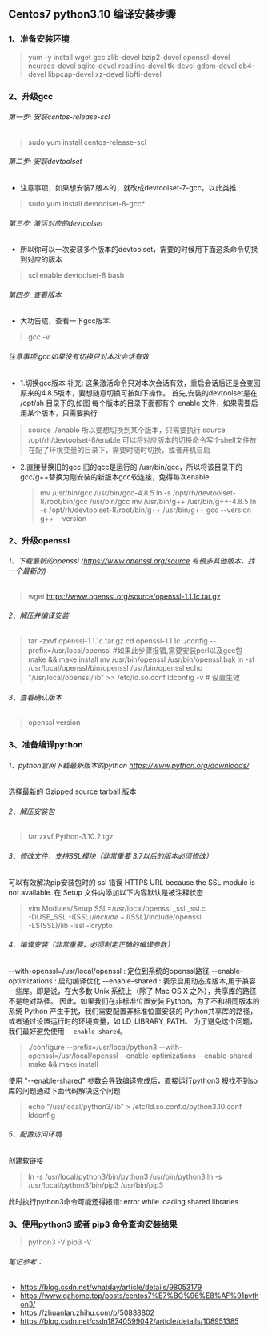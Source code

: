## Centos7 python3.10 编译安装步骤

### 1、准备安装环境
 > yum -y install wget gcc zlib-devel bzip2-devel openssl-devel ncurses-devel sqlite-devel readline-devel tk-devel gdbm-devel db4-devel libpcap-devel xz-devel libffi-devel

### 2、升级gcc
###### 第一步: 安装centos-release-scl
> sudo yum install centos-release-scl
###### 第二步: 安装devtoolset 
- 注意事项，如果想安装7.版本的，就改成devtoolset-7-gcc，以此类推
> sudo yum install devtoolset-8-gcc*
###### 第三步: 激活对应的devtoolset
- 所以你可以一次安装多个版本的devtoolset，需要的时候用下面这条命令切换到对应的版本
> scl enable devtoolset-8 bash
###### 第四步: 查看版本
- 大功告成，查看一下gcc版本
> gcc -v
###### 注意事项:gcc如果没有切换只对本次会话有效
- 1.切换gcc版本
 补充: 这条激活命令只对本次会话有效，重启会话后还是会变回原来的4.8.5版本，要想随意切换可按如下操作。
 首先,安装的devtoolset是在 /opt/sh 目录下的,如图
 每个版本的目录下面都有个 enable 文件，如果需要启用某个版本，只需要执行
 >  source ./enable
 所以要想切换到某个版本，只需要执行
 > source /opt/rh/devtoolset-8/enable
 可以将对应版本的切换命令写个shell文件放在配了环境变量的目录下，需要时随时切换，或者开机自启
- 2.直接替换旧的gcc
  旧的gcc是运行的 /usr/bin/gcc，所以将该目录下的gcc/g++替换为刚安装的新版本gcc软连接，免得每次enable
  > mv /usr/bin/gcc /usr/bin/gcc-4.8.5
   ln -s /opt/rh/devtoolset-8/root/bin/gcc /usr/bin/gcc
   mv /usr/bin/g++ /usr/bin/g++-4.8.5
   ln -s /opt/rh/devtoolset-8/root/bin/g++ /usr/bin/g++
   gcc --version
   g++ --version


### 2、升级openssl
###### 1、下载最新的openssl (https://www.openssl.org/source 有很多其他版本，找一个最新的)
> wget https://www.openssl.org/source/openssl-1.1.1c.tar.gz
###### 2、解压并编译安装
> tar -zxvf openssl-1.1.1c.tar.gz
 cd openssl-1.1.1c
./config --prefix=/usr/local/openssl   #如果此步骤报错,需要安装perl以及gcc包
 make && make install
 mv /usr/bin/openssl /usr/bin/openssl.bak
 ln -sf /usr/local/openssl/bin/openssl /usr/bin/openssl
 echo "/usr/local/openssl/lib" >> /etc/ld.so.conf
 ldconfig -v                    # 设置生效
###### 3、查看确认版本
> openssl version

### 3、准备编译python
###### 1、python官网下载最新版本的python https://www.python.org/downloads/
选择最新的 Gzipped source tarball 版本
###### 2、解压安装包
> tar zxvf Python-3.10.2.tgz
###### 3、修改文件，支持SSL模块（非常重要 3.7以后的版本必须修改）
可以有效解决pip安装包时的 ssl 错误
HTTPS URL because the SSL module is not available.
在 Setup 文件内添加以下内容默认是被注释状态
> vim Modules/Setup
SSL=/usr/local/openssl
_ssl _ssl.c \
		-DUSE_SSL -I$(SSL)/include -I$(SSL)/include/openssl \
        -L$(SSL)/lib -lssl -lcrypto


###### 4、编译安装（非常重要，必须制定正确的编译参数）
--with-openssl=/usr/local/openssl : 定位到系统的openssl路径
--enable-optimizations : 启动编译优化
--enable-shared : 表示启用动态库版本,用于兼容一些库。即是说，在大多数 Unix 系统上（除了 Mac OS X 之外），共享库的路径不是绝对路径。 因此，如果我们在非标准位置安装 Python，为了不和相同版本的系统 Python 产生干扰，我们需要配置非标准位置安装的 Python共享库的路径，或者通过设置运行时的环境变量，如 LD_LIBRARY_PATH。 为了避免这个问题，我们最好避免使用 `--enable-shared`。
> ./configure --prefix=/usr/local/python3 --with-openssl=/usr/local/openssl --enable-optimizations --enable-shared
make && make install

使用 "--enable-shared" 参数会导致编译完成后，直接运行python3 报找不到so库的问题通过下面代码解决这个问题

>echo "/usr/local/python3/lib" > /etc/ld.so.conf.d/python3.10.conf
ldconfig


###### 5、配置访问环境
创建软链接
> ln -s /usr/local/python3/bin/python3 /usr/bin/python3
> ln -s /usr/local/python3/bin/pip3 /usr/bin/pip3

此时执行python3命令可能还得报错: error while loading shared libraries



### 3、使用python3 或者 pip3 命令查询安装结果
> python3 -V
> pip3 -V 

###### 笔记参考：
- https://blog.csdn.net/whatday/article/details/98053179
- https://www.qahome.top/posts/centos7%E7%BC%96%E8%AF%91python3/
- https://zhuanlan.zhihu.com/p/50838802
- https://blog.csdn.net/csdn18740599042/article/details/108951385